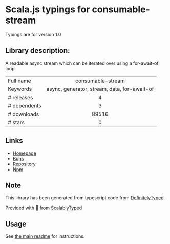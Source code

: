 
# Scala.js typings for consumable-stream

Typings are for version 1.0

## Library description:
A readable async stream which can be iterated over using a for-await-of loop.

|                    |                 |
| ------------------ | :-------------: |
| Full name          | consumable-stream |
| Keywords           | async, generator, stream, data, for-await-of |
| # releases         | 4 |
| # dependents       | 3 |
| # downloads        | 89516 |
| # stars            | 0 |

## Links
- [Homepage](https://github.com/SocketCluster/consumable-stream#readme)
- [Bugs](https://github.com/SocketCluster/consumable-stream/issues)
- [Repository](https://github.com/SocketCluster/consumable-stream)
- [Npm](https://www.npmjs.com/package/consumable-stream)
    


## Note
This library has been generated from typescript code from [DefinitelyTyped](https://definitelytyped.org).

Provided with :purple_heart: from [ScalablyTyped](https://github.com/oyvindberg/ScalablyTyped)

## Usage
See [the main readme](../../readme.md) for instructions.


